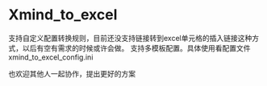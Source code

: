 # Xmind_to_excel
支持自定义配置转换规则，目前还没支持链接转到excel单元格的插入链接这种方式，以后有空有需求的时候或许会做。
支持多模板配置。具体使用看配置文件 xmind_to_excel_config.ini

也欢迎其他人一起协作，提出更好的方案
